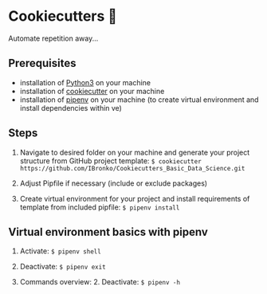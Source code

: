 # Cookiecutters 🍪

Automate repetition away... 

## Prerequisites

- installation of [Python3](https://www.python.org) on your machine  
- installation of [cookiecutter](https://cookiecutter.readthedocs.io/en/2.0.2/installation.html) on your machine
- installation of [pipenv](https://docs.pipenv.org) on your machine (to create virtual environment and install dependencies within ve)

## Steps

1. Navigate to desired folder on your machine and generate your project structure from GitHub project template: 
`$ cookiecutter https://github.com/IBronko/Cookiecutters_Basic_Data_Science.git`

2. Adjust Pipfile if necessary (include or exclude packages)

3. Create virtual environment for your project and install requirements of template from included pipfile: 
`$ pipenv install`

## Virtual environment basics with pipenv

1. Activate: `$ pipenv shell`

2. Deactivate: `$ pipenv exit`

3. Commands overview: 2. Deactivate: `$ pipenv -h`

